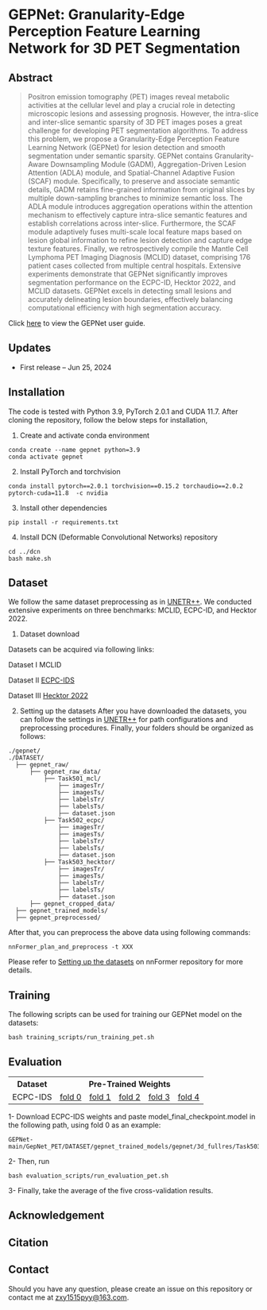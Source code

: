 # GEPNet: Granularity-Edge Perception Feature Learning Network for 3D PET Segmentation
## Abstract
> Positron emission tomography (PET) images reveal metabolic activities at the cellular level and play a crucial role in detecting microscopic lesions and assessing prognosis. However, the intra-slice and inter-slice semantic sparsity of 3D PET images poses a great challenge for developing PET segmentation algorithms. To address this problem, we propose a Granularity-Edge Perception Feature Learning Network (GEPNet) for lesion detection and smooth segmentation under semantic sparsity. GEPNet contains Granularity-Aware Downsampling Module (GADM), Aggregation-Driven Lesion Attention (ADLA) module, and Spatial-Channel Adaptive Fusion (SCAF) module. Specifically, to preserve and associate semantic details, GADM retains fine-grained information from original slices by multiple down-sampling branches to minimize semantic loss. The ADLA module introduces aggregation operations within the attention mechanism to effectively capture intra-slice semantic features and establish correlations across inter-slice. Furthermore, the SCAF module adaptively fuses multi-scale local feature maps based on lesion global information to refine lesion detection and capture edge texture features. Finally,  we retrospectively compile the Mantle Cell Lymphoma PET Imaging Diagnosis (MCLID) dataset, comprising 176 patient cases collected from multiple central hospitals. Extensive experiments demonstrate that GEPNet significantly improves segmentation performance on the ECPC-ID, Hecktor 2022, and MCLID datasets. GEPNet excels in detecting small lesions and accurately delineating lesion boundaries, effectively balancing computational efficiency with high segmentation accuracy.

Click [here](GEPNet_User_Guide.ipynb) to view the GEPNet user guide.

## Updates
- First release – Jun 25, 2024

## Installation
The code is tested with Python 3.9, PyTorch 2.0.1 and CUDA 11.7. After cloning the repository, follow the below steps for installation,
  1. Create and activate conda environment
  ```
  conda create --name gepnet python=3.9
  conda activate gepnet
  ```
  2. Install PyTorch and torchvision
  ```
  conda install pytorch==2.0.1 torchvision==0.15.2 torchaudio==2.0.2 pytorch-cuda=11.8  -c nvidia
  ```
  3. Install other dependencies
  ```
  pip install -r requirements.txt
  ```
  4. Install DCN (Deformable Convolutional Networks) repository
  ```
  cd ../dcn
  bash make.sh
  ```

## Dataset
We follow the same dataset preprocessing as in [UNETR++](https://github.com/Amshaker/unetr_plus_plus). We conducted extensive experiments on three benchmarks: MCLID, ECPC-ID, and Hecktor 2022.

1. Dataset download
   
  
  Datasets can be acquired via following links:

  Dataset I MCLID
  
  Dataset II [ECPC-IDS](https://figshare.com/articles/dataset/ECPC-IDS/23808258) 
  
  Dataset III [Hecktor 2022](https://hecktor.grand-challenge.org/) 

2. Setting up the datasets
  After you have downloaded the datasets, you can follow the settings in [UNETR++](https://github.com/Amshaker/unetr_plus_plus) for path configurations and preprocessing procedures. Finally, your folders should be organized as follows:
  ```
  ./gepnet/
  ./DATASET/
    ├── gepnet_raw/
        ├── gepnet_raw_data/
            ├── Task501_mcl/
                ├── imagesTr/
                ├── imagesTs/
                ├── labelsTr/
                ├── labelsTs/
                ├── dataset.json
            ├── Task502_ecpc/
                ├── imagesTr/
                ├── imagesTs/
                ├── labelsTr/
                ├── labelsTs/
                ├── dataset.json
            ├── Task503_hecktor/
                ├── imagesTr/
                ├── imagesTs/
                ├── labelsTr/
                ├── labelsTs/
                ├── dataset.json
        ├── gepnet_cropped_data/
    ├── gepnet_trained_models/
    ├── gepnet_preprocessed/
  ```
  After that, you can preprocess the above data using following commands:
  ```
  nnFormer_plan_and_preprocess -t XXX
  ```

  Please refer to [Setting up the datasets](https://github.com/282857341/nnFormer) on nnFormer repository for more details. 

## Training
The following scripts can be used for training our GEPNet model on the datasets:
```
bash training_scripts/run_training_pet.sh
```

## Evaluation
<table>
  <tr>
    <th>Dataset</th>
    <th colspan="5" style="text-align: center">Pre-Trained Weights</th>
  </tr>
  <tr>
    <td>ECPC-IDS</td>
    <td><a href="#">fold 0</a></td>
    <td><a href="#">fold 1</a></td>
    <td><a href="#">fold 2</a></td>
    <td><a href="#">fold 3</a></td>
    <td><a href="#">fold 4</a></td>
  </tr>
</table>

1- Download ECPC-IDS weights and paste model_final_checkpoint.model in the following path, using fold 0 as an example:

```
GEPNet-main/GepNet_PET/DATASET/gepnet_trained_models/gepnet/3d_fullres/Task503_ecpc/gepnet_trainer_PET__nnFormerPlansv2.1_trgSp_1x1x1/fold_0
```

2- Then, run
```
bash evaluation_scripts/run_evaluation_pet.sh
```

3- Finally, take the average of the five cross-validation results.

## Acknowledgement

## Citation

## Contact
Should you have any question, please create an issue on this repository or contact me at zxy1515pyy@163.com.


